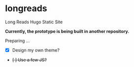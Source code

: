 # longreads
Long Reads Hugo Static Site

**Currently, the prototype is being built in another repository.**

Preparing ...

- [X] Design my own theme?
- ~~[ ] Use a few JS?~~
